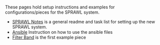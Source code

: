 These pages hold setup instructions and examples for configurations/pieces for the SPRAWL system.

- [SPRAWL Notes](system_boot.md) is a general readme and task list for setting up the new SPRAWL system.
- [Ansible](ansible.md) Instruction on how to use the ansible files
- [Filter Band](filter_band.md) is the first example piece
